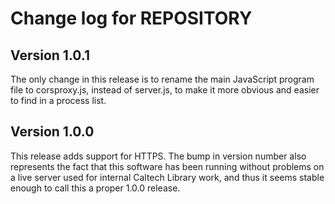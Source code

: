 Change log for REPOSITORY
=========================

Version 1.0.1
-------------

The only change in this release is to rename the main JavaScript program file to corsproxy.js, instead of server.js, to make it more obvious and easier to find in a process list.


Version 1.0.0
-------------

This release adds support for HTTPS. The bump in version number also represents the fact that this software has been running without problems on a live server used for internal Caltech Library work, and thus it seems stable enough to call this a proper 1.0.0 release.

